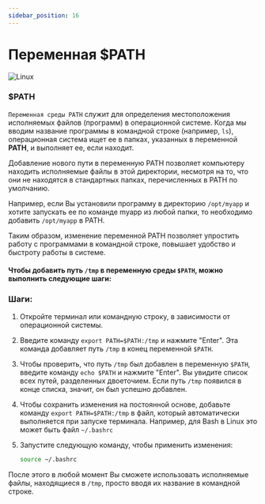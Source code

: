 ```yaml
---
sidebar_position: 16
---
```


# Переменная $PATH

![Linux](https://img.shields.io/badge/Linux-FCC624?style=for-the-badge&logo=linux&logoColor=black)

### $PATH

`Переменная среды PATH` служит для определения местоположения исполняемых файлов (программ) в операционной системе. Когда мы вводим название программы в командной строке (например, `ls`), операционная система ищет ее в папках, указанных в переменной **PATH**, и выполняет ее, если находит.

Добавление нового пути в переменную PATH позволяет компьютеру находить исполняемые файлы в этой директории, несмотря на то, что они не находятся в стандартных папках, перечисленных в PATH по умолчанию.

Например, если Вы установили программу в директорию `/opt/myapp` и хотите запускать ее по команде myapp из любой папки, то необходимо добавить `/opt/myapp` в PATH.

Таким образом, изменение переменной PATH позволяет упростить работу с программами в командной строке, повышает удобство и быстроту работы в системе.

#### Чтобы добавить путь `/tmp` в переменную среды `$PATH`, можно выполнить следующие шаги:

### Шаги:

1. Откройте терминал или командную строку, в зависимости от операционной системы.
2. Введите команду `export PATH=$PATH:/tmp` и нажмите "Enter". Эта команда добавляет путь `/tmp` в конец переменной `$PATH`.
3. Чтобы проверить, что путь `/tmp` был добавлен в переменную `$PATH`, введите команду `echo $PATH` и нажмите "Enter". Вы увидите список всех путей, разделенных двоеточием. Если путь `/tmp` появился в конце списка, значит, он был успешно добавлен.
4. Чтобы сохранить изменения на постоянной основе, добавьте команду `export PATH=$PATH:/tmp` в файл, который автоматически выполняется при запуске терминала. Например, для Bash в Linux это может быть файл `~/.bashrc`
5. Запустите следующую команду, чтобы применить изменения:

    ```bash
    source ~/.bashrc
    ```


После этого в любой момент Вы сможете использовать исполняемые файлы, находящиеся в `/tmp`, просто вводя их название в командной строке.
